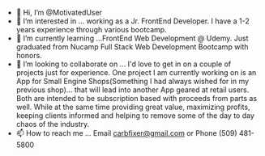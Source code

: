 - 👋 Hi, I’m @MotivatedUser
- 👀 I’m interested in ... working as a Jr. FrontEnd Developer. I have a 1-2 years experience through various bootcamp.
- 🌱 I’m currently learning ...FrontEnd Web Development @ Udemy. Just graduated from Nucamp Full Stack Web Development Bootcamp with honors.
- 💞️ I’m looking to collaborate on ... I'd love to get in on a couple of projects just for experience. One project I am currently working on is an App for Small Engine Shops(Something I had always wished for in my previous shop)... that will lead into another App geared at retail users. Both are intended to be subscription based with proceeds from parts as well. While at the same time providing great value, maximizing profits, keeping clients informed and helping to remove some of the day to day chaos of the industry. 
- 📫 How to reach me ... Email carbfixer@gmail.com or Phone (509) 481-5800

<!---
MotivatedUser/MotivatedUser is a ✨ special ✨ repository because its `README.md` (this file) appears on your GitHub profile.
You can click the Preview link to take a look at your changes.
--->
